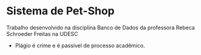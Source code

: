 # Sistema de Pet-Shop

Trabalho desenvolvido na disciplina Banco de Dados da professora Rebeca Schroeder Freitas na UDESC

* Plágio é crime e é passível de processo acadêmico.
